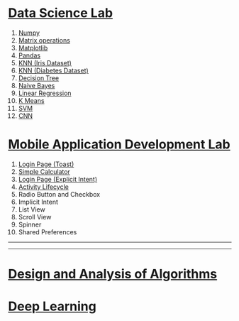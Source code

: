 # [Data Science Lab](./DS#readme)

1. [Numpy](./DS/numpy.ipynb)
2. [Matrix operations](./DS/matrix.ipynb)
3. [Matplotlib](./DS/matplotlib.ipynb)
4. [Pandas](./DS/pandas.ipynb)
5. [KNN (Iris Dataset)](./DS/knn.ipynb)
6. [KNN (Diabetes Dataset)](./DS/knn_2.ipynb)
7. [Decision Tree](./DS/decisionTreeClassifier.ipynb)
8. [Naive Bayes](./DS/naive_bayes.ipynb)
9. [Linear Regression](./DS/linear_regression.ipynb)
10. [K Means](./DS/kmeans.ipynb)
11. [SVM](./DS/support_vector_machines.ipynb)
12. [CNN](./DS/cnn.ipynb)

# [Mobile Application Development Lab](./MAD#readme)

1. [Login Page (Toast)](./MAD/login/)
2. [Simple Calculator](./MAD/calculator/)
3. [Login Page (Explicit Intent)](./MAD/intent/)
4. [Activity Lifecycle](./MAD/activityLifeCycle/)
5. Radio Button and Checkbox
6. Implicit Intent
7. List View
8. Scroll View
9. Spinner
8. Shared Preferences

---
---

# [Design and Analysis of Algorithms](./DAA#readme)

# [Deep Learning](./DL)
